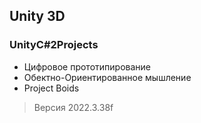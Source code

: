 ## Unity 3D
### UnityC#2Projects
* Цифровое прототипирование
* Обектно-Ориентированное мышление
* Project Boids 
> Версия 2022.3.38f